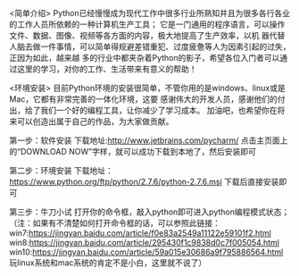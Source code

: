 <简单介绍>
Python已经慢慢成为现代工作中很多行业所熟知并且为很多各行各业的工作人员所依赖的一种计算机生产工具；
它是一门通用的程序语言，可以操作文件、数据、图像、视频等各方面的内容，极大地提高了生产效率，以机
器代替人脑去做一件事情，可以简单得规避差错重犯、过度疲惫等人为因素引起的过失，正因为如此，越来越
多的行业中都夹杂着Python的影子，希望各位入门者可以通过这里的学习，对你的工作、生活带来有意义的帮助！

<环境安装>
目前Python环境的安装很简单，不管你用的是windows、linux或是Mac，它都有非常完善的一体化环境，这要
感谢伟大的开发人员，感谢他们的付出，给了我们一个好的编程工具，让你减少了学习成本。
加油吧，也希望你在将来可以创造出属于自己的作品，为大家做贡献。



第一步：软件安装
下载地址:http://www.jetbrains.com/pycharm/
点击主页面上的“DOWNLOAD NOW”字样，就可以成功下载到本地了，然后安装即可


第二步：环境安装
下载地址：https://www.python.org/ftp/python/2.7.6/python-2.7.6.msi
下载后直接安装即可



第三步：牛刀小试
打开你的命令框，敲入python即可进入python编程模式状态；
（注：如果有不清楚如何打开命令框的话，可以参照此链接：
win7:https://jingyan.baidu.com/article/f0e83a2549a11122e59101f2.html
win8:https://jingyan.baidu.com/article/295430f1c9838d0c7f005054.html
win10:https://jingyan.baidu.com/article/59a015e30686a9f795886564.html
玩linux系统和mac系统的肯定不是小白，这里就不说了）
